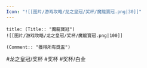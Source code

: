 ```yaml
---
Icon: "![[图片/游戏攻略/龙之皇冠/奖杯/魔龍寶冠.png|30]]"
---
```

```ad-common-platinum-trophy
title: (Title:: "魔龍寶冠")
![[图片/游戏攻略/龙之皇冠/奖杯/魔龍寶冠.png|100]]

(Comment:: "獲得所有獎盃")
```

#龙之皇冠/奖杯 #奖杯 #奖杯/白金
